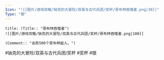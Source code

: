 ```yaml
---
Icon: "![[图片/游戏攻略/钠克的大冒险/双英与古代兵团/奖杯/哥布林吞噬者.png|30]]"
Type: "银"
---
```

```ad-common-silver-trophy
title: (Title:: "哥布林吞噬者")
![[图片/游戏攻略/钠克的大冒险/双英与古代兵团/奖杯/哥布林吞噬者.png|100]]

(Comment:: "击败500个哥布林敌人。")
```

#钠克的大冒险/双英与古代兵团/奖杯 #奖杯 #银
